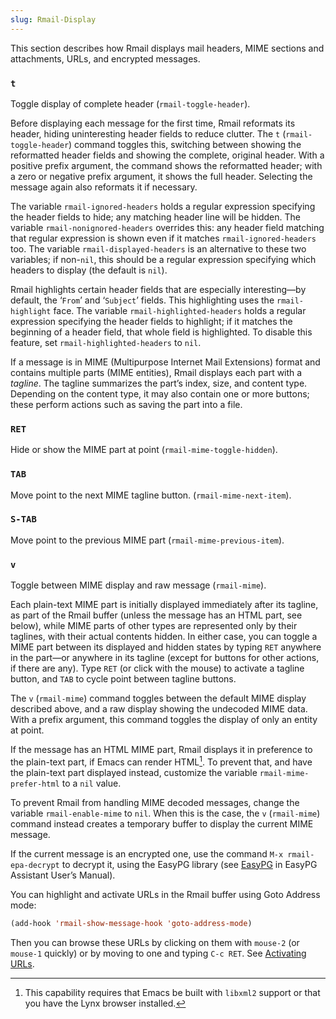 ```yaml
---
slug: Rmail-Display
---
```


This section describes how Rmail displays mail headers, MIME sections and attachments, URLs, and encrypted messages.

### `t`

Toggle display of complete header (`rmail-toggle-header`).

Before displaying each message for the first time, Rmail reformats its header, hiding uninteresting header fields to reduce clutter. The `t` (`rmail-toggle-header`) command toggles this, switching between showing the reformatted header fields and showing the complete, original header. With a positive prefix argument, the command shows the reformatted header; with a zero or negative prefix argument, it shows the full header. Selecting the message again also reformats it if necessary.

The variable `rmail-ignored-headers` holds a regular expression specifying the header fields to hide; any matching header line will be hidden. The variable `rmail-nonignored-headers` overrides this: any header field matching that regular expression is shown even if it matches `rmail-ignored-headers` too. The variable `rmail-displayed-headers` is an alternative to these two variables; if non-`nil`, this should be a regular expression specifying which headers to display (the default is `nil`).

Rmail highlights certain header fields that are especially interesting—by default, the ‘`From`’ and ‘`Subject`’ fields. This highlighting uses the `rmail-highlight` face. The variable `rmail-highlighted-headers` holds a regular expression specifying the header fields to highlight; if it matches the beginning of a header field, that whole field is highlighted. To disable this feature, set `rmail-highlighted-headers` to `nil`.

If a message is in MIME (Multipurpose Internet Mail Extensions) format and contains multiple parts (MIME entities), Rmail displays each part with a *tagline*. The tagline summarizes the part’s index, size, and content type. Depending on the content type, it may also contain one or more buttons; these perform actions such as saving the part into a file.

### `RET`

Hide or show the MIME part at point (`rmail-mime-toggle-hidden`).

### `TAB`

Move point to the next MIME tagline button. (`rmail-mime-next-item`).

### `S-TAB`

Move point to the previous MIME part (`rmail-mime-previous-item`).

### `v`

Toggle between MIME display and raw message (`rmail-mime`).

Each plain-text MIME part is initially displayed immediately after its tagline, as part of the Rmail buffer (unless the message has an HTML part, see below), while MIME parts of other types are represented only by their taglines, with their actual contents hidden. In either case, you can toggle a MIME part between its displayed and hidden states by typing `RET` anywhere in the part—or anywhere in its tagline (except for buttons for other actions, if there are any). Type `RET` (or click with the mouse) to activate a tagline button, and `TAB` to cycle point between tagline buttons.

The `v` (`rmail-mime`) command toggles between the default MIME display described above, and a raw display showing the undecoded MIME data. With a prefix argument, this command toggles the display of only an entity at point.

If the message has an HTML MIME part, Rmail displays it in preference to the plain-text part, if Emacs can render HTML[^1]. To prevent that, and have the plain-text part displayed instead, customize the variable `rmail-mime-prefer-html` to a `nil` value.

To prevent Rmail from handling MIME decoded messages, change the variable `rmail-enable-mime` to `nil`. When this is the case, the `v` (`rmail-mime`) command instead creates a temporary buffer to display the current MIME message.

If the current message is an encrypted one, use the command `M-x rmail-epa-decrypt` to decrypt it, using the EasyPG library (see [EasyPG](https://www.gnu.org/software/emacs/manual/html_mono/epa.html#Top) in EasyPG Assistant User’s Manual).

You can highlight and activate URLs in the Rmail buffer using Goto Address mode:

```lisp
(add-hook 'rmail-show-message-hook 'goto-address-mode)
```

Then you can browse these URLs by clicking on them with `mouse-2` (or `mouse-1` quickly) or by moving to one and typing `C-c RET`. See [Activating URLs](/docs/emacs/Goto-Address-mode).

[^1]: This capability requires that Emacs be built with `libxml2` support or that you have the Lynx browser installed.
